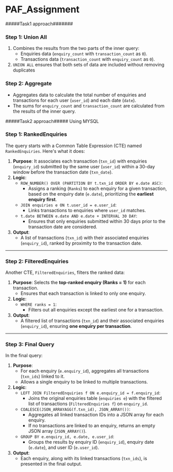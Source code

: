 # PAF_Assignment
#####Task1 approach#######
### **Step 1: Union All**
1. Combines the results from the two parts of the inner query:
   - Enquiries data (`enquiry_count` with `transaction_count` as `0`).
   - Transactions data (`transaction_count` with `enquiry_count` as `0`).
2. `UNION ALL` ensures that both sets of data are included without removing duplicates

### **Step 2: Aggregate**
   - Aggregates data to calculate the total number of enquiries and transactions for each user (`user_id`) and each date (`date`).
   - The sums for `enquiry_count` and `transaction_count` are calculated from the results of the inner query.

#####Task2 approach##### Using MYSQL
### **Step 1: RankedEnquiries**
The query starts with a Common Table Expression (CTE) named `RankedEnquiries`. Here's what it does:
1. **Purpose**: It associates each transaction (`txn_id`) with enquiries (`enquiry_id`) submitted by the same user (`user_id`) within a 30-day window before the transaction date (`txn_date`).
2. **Logic**:
   - `ROW_NUMBER() OVER (PARTITION BY t.txn_id ORDER BY e.date ASC)`:
     - Assigns a ranking (`Ranks`) to each enquiry for a given transaction, based on the enquiry date (`e.date`), prioritizing the **earliest enquiry first**.
   - `JOIN enquiries e ON t.user_id = e.user_id`:
     - Links transactions to enquiries where `user_id` matches.
   - `t.date BETWEEN e.date AND e.date + INTERVAL 30 DAY`:
     - Ensures that only enquiries submitted within 30 days prior to the transaction date are considered.
3. **Output**:
   - A list of transactions (`txn_id`) with their associated enquiries (`enquiry_id`), ranked by proximity to the transaction date.

---

### **Step 2: FilteredEnquiries**
Another CTE, `FilteredEnquiries`, filters the ranked data:
1. **Purpose**: Selects the **top-ranked enquiry (Ranks = 1)** for each transaction.
   - Ensures that each transaction is linked to only one enquiry.
2. **Logic**:
   - `WHERE ranks = 1`:
     - Filters out all enquiries except the earliest one for a transaction.
3. **Output**:
   - A filtered list of transactions (`txn_id`) and their associated enquiries (`enquiry_id`), ensuring **one enquiry per transaction**.

---

### **Step 3: Final Query**
In the final query:
1. **Purpose**:
   - For each enquiry (`e.enquiry_id`), aggregates all transactions (`txn_ids`) linked to it.
   - Allows a single enquiry to be linked to multiple transactions.
2. **Logic**:
   - `LEFT JOIN FilteredEnquiries f ON e.enquiry_id = f.enquiry_id`:
     - Joins the original enquiries table (`enquiries e`) with the filtered list of transactions (`FilteredEnquiries f`) on `enquiry_id`.
   - `COALESCE(JSON_ARRAYAGG(f.txn_id), JSON_ARRAY())`:
     - Aggregates all linked transaction IDs into a JSON array for each enquiry.
     - If no transactions are linked to an enquiry, returns an empty JSON array (`JSON_ARRAY()`).
   - `GROUP BY e.enquiry_id, e.date, e.user_id`:
     - Groups the results by enquiry ID (`enquiry_id`), enquiry date (`e.date`), and user ID (`e.user_id`).
3. **Output**:
   - Each enquiry, along with its linked transactions (`txn_ids`), is presented in the final output.



